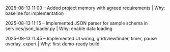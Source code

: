 2025-08-13 11:00 – Added project memory with agreed requirements | Why: baseline for implementation

2025-08-13 11:15 – Implemented JSON parser for sample schema in services/json_loader.py | Why: enable data loading

2025-08-13 11:45 – Implemented UI wiring, grid/viewfinder, timer, pause overlay, export | Why: first demo-ready build

